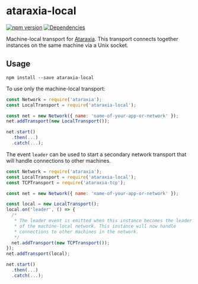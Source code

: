 # ataraxia-local

[![npm version](https://badge.fury.io/js/ataraxia-local.svg)](https://badge.fury.io/js/ataraxia-local)
[![Dependencies](https://david-dm.org/aholstenson/ataraxia-local.svg)](https://david-dm.org/aholstenson/ataraxia-local)

Machine-local transport for [Ataraxia](https://github.com/aholstenson/ataraxia).
This transport connects together instances on the same machine via a Unix
socket.

## Usage

```
npm install --save ataraxia-local
```

To use only the machine-local transport:

```javascript
const Network = require('ataraxia');
const LocalTransport = require('ataraxia-local');

const net = new Network({ name: 'name-of-your-app-or-network' });
net.addTransport(new LocalTransport());

net.start()
  .then(...)
  .catch(...);
```

The event `leader` can be used to start a secondary network transport that
will handle connections to other machines.

```javascript
const Network = require('ataraxia');
const LocalTransport = require('ataraxia-local');
const TCPTransport = require('ataraxia-tcp');

const net = new Network({ name: 'name-of-your-app-or-network' });

const local = new LocalTransport();
local.on('leader', () => {
  /*
   * The leader event is emitted when this instance becomes the leader
   * of the machine-local network. This instance will now handle
   * connections to other machines in the network.
   */
  net.addTransport(new TCPTransport());
});
net.addTransport(local);

net.start()
  .then(...)
  .catch(...);
```
